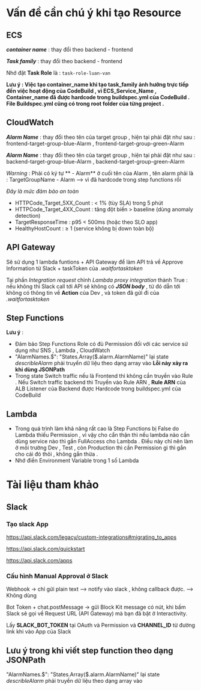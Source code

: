 # Vấn đề cần chú ý khi tạo Resource

## ECS  

**_container name_** : thay đổi theo backend - frontend

**_Task family_** : thay đổi theo backend - frontend

Nhớ đặt **Task Role** là : ```task-role-luan-van```

**Lưu ý : Việc tạo container_name khi tạo task_family ảnh hưởng trực tiếp đến việc hoạt động của CodeBuild , vì ECS_Service_Name , Container_name đã được hardcode trong buildspec.yml của CodeBuild . File Buildspec.yml cũng có trong root folder của từng project .**

## CloudWatch

**_Alarm Name_** : thay đổi theo tên của target group , hiện tại phải đặt như sau : frontend-target-group-blue-Alarm , frontend-target-group-green-Alarm

**_Alarm Name_** : thay đổi theo tên của target group , hiện tại phải đặt như sau : backend-target-group-blue-Alarm , backend-target-group-green-Alarm

_Warning_ : Phải có ký tự ** - Alarm** ở cuối tên của Alarm , tên alarm phải là : TargetGroupName - Alarm --> vì đã hardcode trong step functions rồi

_Đây là mức đảm bảo an toàn_

- HTTPCode_Target_5XX_Count : < 1% (tùy SLA) trong 5 phút
- HTTPCode_Target_4XX_Count : tăng đột biến > baseline (dùng anomaly detection)
- TargetResponseTime : p95 < 500ms (hoặc theo SLO app)
- HealthyHostCount : ≥ 1 (service không bị down toàn bộ)

## API Gateway

Sẽ sử dụng 1 lambda funtions + API Gateway để làm API trả về Approve Information từ Slack + taskToken của _.waitfortasktoken_

Tại phần _Integration request_ chỉnh _Lambda proxy integration_ thành True : nếu không thì Slack call tới API sẽ không có **_JSON body_** , từ đó dẫn tới không có thông tin về **Action** của Dev , và token đã gửi đi của _.waitfortasktoken_

## Step Functions

**Lưu ý** : 
- Đảm bảo Step Functions Role có đủ Permission đối với các service sử dụng như SNS , Lambda , CloudWatch 
- "AlarmNames.$": "States.Array($.alarm.AlarmName)" lại state _describleAlarm_ phải truyền dữ liệu theo dạng array vào **Lỗi này xảy ra khi dùng JSONPath**
- Trong state Switch traffic nếu là Frontend thì không cần truyền vào Rule . Nếu Switch traffic backend thì Truyền vào Rule ARN , **Rule ARN** của ALB Listener của Backend được Hardcode trong buildspec.yml của CodeBuild 

## Lambda

- Trong quá trình làm khả năng rất cao là Step Functions bị False do Lambda thiếu Permission , vì vậy cho cẩn thận thì nếu lambda nào cần dùng service nào thì gắn FullAccess cho Lambda . Điều này chỉ nên làm ở môi trường Dev , Test , còn Production thì cần Permission gì thì gắn cho cái đó thôi , không gắn thừa . 
- Nhớ điền Environment Variable trong 1 số Lambda 





# Tài liệu tham khảo

## Slack 
### Tạo slack App

https://api.slack.com/legacy/custom-integrations#migrating_to_apps

https://api.slack.com/quickstart

https://api.slack.com/apps

### Cấu hình Manual Approval ở Slack

Webhook → chỉ gửi plain text --> notify vào slack , không callback được. --> Không dùng 

Bot Token + chat.postMessage → gửi Block Kit message có nút, khi bấm Slack sẽ gọi về Request URL (API Gateway) mà bạn đã bật ở Interactivity.

Lấy **SLACK_BOT_TOKEN** tại OAuth và Permission và **CHANNEL_ID** từ đường link khi vào App của Slack 


## Lưu ý trong khi viết step function theo dạng JSONPath

"AlarmNames.$": "States.Array($.alarm.AlarmName)" lại state _describleAlarm_ phải truyền dữ liệu theo dạng array vào 

